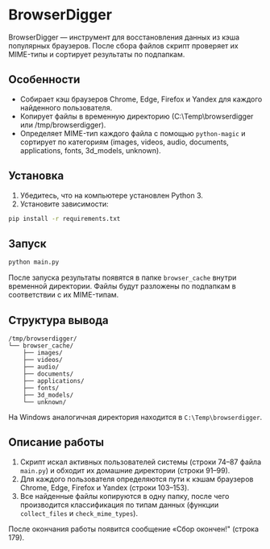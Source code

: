 # BrowserDigger

BrowserDigger — инструмент для восстановления данных из кэша популярных браузеров. После сбора файлов скрипт проверяет их MIME-типы и сортирует результаты по подпапкам.

## Особенности
* Собирает кэш браузеров Chrome, Edge, Firefox и Yandex для каждого найденного пользователя.
* Копирует файлы в временную директорию (С:\Temp\browserdigger или /tmp/browserdigger).
* Определяет MIME-тип каждого файла с помощью `python-magic` и сортирует по категориям (images, videos, audio, documents, applications, fonts, 3d_models, unknown).

## Установка
1. Убедитесь, что на компьютере установлен Python 3.
2. Установите зависимости:
```bash
pip install -r requirements.txt
```

## Запуск
```bash
python main.py
```
После запуска результаты появятся в папке `browser_cache` внутри временной директории. Файлы будут разложены по подпапкам в соответствии с их MIME-типам.

## Структура вывода
```
/tmp/browserdigger/
└── browser_cache/
    ├── images/
    ├── videos/
    ├── audio/
    ├── documents/
    ├── applications/
    ├── fonts/
    ├── 3d_models/
    └── unknown/
```
На Windows аналогичная директория находится в `C:\Temp\browserdigger`.

## Описание работы
1. Скрипт искал активных пользователей системы (строки 74–87 файла `main.py`) и обходит их домашние директории (строки 91–99).
2. Для каждого пользователя определяются пути к кэшам браузеров Chrome, Edge, Firefox и Yandex (строки 103–153).
3. Все найденные файлы копируются в одну папку, после чего производится классификация по типам данных (функции `collect_files` и `check_mime_types`).

После окончания работы появится сообщение «Сбор окончен!" (строка 179).

